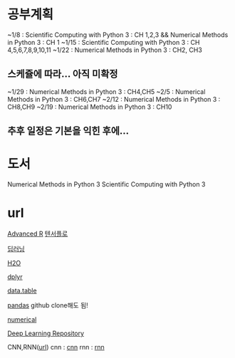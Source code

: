 # 공부계획  
~1/8 : Scientific Computing with Python 3 : CH 1,2,3 && Numerical Methods in Python 3 : CH 1
~1/15 : Scientific Computing with Python 3 : CH 4,5,6,7,8,9,10,11
~1/22 : Numerical Methods in Python 3 : CH2, CH3
## 스케쥴에 따라... 아직 미확정
~1/29 : Numerical Methods in Python 3 : CH4,CH5
~2/5 : Numerical Methods in Python 3 : CH6,CH7 
~2/12 : Numerical Methods in Python 3 : CH8,CH9
~2/19 : Numerical Methods in Python 3 : CH10
## 추후 일정은 기본을 익힌 후에...
# 도서
Numerical Methods in Python 3
Scientific Computing with Python 3

# url
[Advanced R](http://www.listendata.com/p/r-programming-tutorials.html)
[텐서플로](https://tensorflow.blog/2016/04/28/first-contact-with-tensorflow/)

[딥러닝](http://cs231n.stanford.edu/syllabus.html)

[H2O](https://github.com/h2oai/h2o-tutorials)

[dplyr](http://genomicsclass.github.io/book/pages/dplyr_tutorial.html)

[data.table](http://using.tistory.com/81)

[pandas](https://github.com/ghk829/100-pandas-puzzles/blob/master/100-pandas-puzzles.ipynb) github clone해도 됨!

[numerical](http://www.waxworksmath.com/Authors/G_M/Kiusalaas/NMIEW_Python/kiusalaas.html)

[Deep Learning Repository](https://github.com/ChristosChristofidis/awesome-deep-learning)

CNN,RNN([url](https://hunkim.github.io/ml/))
cnn : [cnn](https://github.com/smwade/CNN/blob/master/cnn_overview_tensorflow.ipynb)
rnn : [rnn](https://github.com/dennybritz/tf-rnn)  